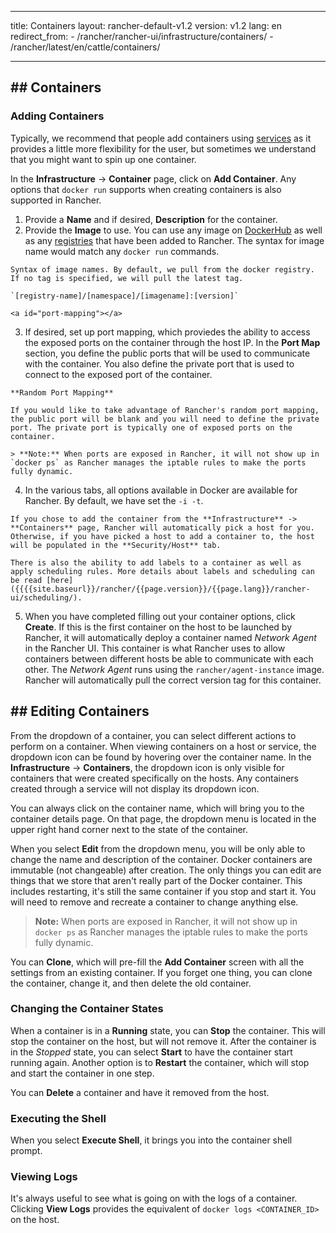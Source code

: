 * * *

title: Containers layout: rancher-default-v1.2 version: v1.2 lang: en redirect_from: - /rancher/rancher-ui/infrastructure/containers/ - /rancher/latest/en/cattle/containers/

* * *

## ## Containers

### Adding Containers

Typically, we recommend that people add containers using [services]({{site.baseurl}}/rancher/{{page.version}}/{{page.lang}}/rancher-ui/applications/stacks/adding-services) as it provides a little more flexibility for the user, but sometimes we understand that you might want to spin up one container.

In the **Infrastructure** -> **Container** page, click on **Add Container**. Any options that `docker run` supports when creating containers is also supported in Rancher.

  1. Provide a **Name** and if desired, **Description** for the container.
  2. Provide the **Image** to use. You can use any image on [DockerHub](https://hub.docker.com/) as well as any [registries]({{site.baseurl}}/rancher/{{page.version}}/{{page.lang}}/configuration/registries) that have been added to Rancher. The syntax for image name would match any `docker run` commands.
    
    Syntax of image names. By default, we pull from the docker registry. If no tag is specified, we will pull the latest tag.
    
    `[registry-name]/[namespace]/[imagename]:[version]`
    
    <a id="port-mapping"></a>

  3. If desired, set up port mapping, which proviedes the ability to access the exposed ports on the container through the host IP. In the **Port Map** section, you define the public ports that will be used to communicate with the container. You also define the private port that is used to connect to the exposed port of the container.
    
    **Random Port Mapping**
    
    If you would like to take advantage of Rancher's random port mapping, the public port will be blank and you will need to define the private port. The private port is typically one of exposed ports on the container.
    
    > **Note:** When ports are exposed in Rancher, it will not show up in `docker ps` as Rancher manages the iptable rules to make the ports fully dynamic.

  4. In the various tabs, all options available in Docker are available for Rancher. By default, we have set the `-i -t`.
    
    If you chose to add the container from the **Infrastructure** -> **Containers** page, Rancher will automatically pick a host for you. Otherwise, if you have picked a host to add a container to, the host will be populated in the **Security/Host** tab.
    
    There is also the ability to add labels to a container as well as apply scheduling rules. More details about labels and scheduling can be read [here]({{{{site.baseurl}}/rancher/{{page.version}}/{{page.lang}}/rancher-ui/scheduling/).

  5. When you have completed filling out your container options, click **Create**. If this is the first container on the host to be launched by Rancher, it will automatically deploy a container named *Network Agent* in the Rancher UI. This container is what Rancher uses to allow containers between different hosts be able to communicate with each other. The *Network Agent* runs using the `rancher/agent-instance` image. Rancher will automatically pull the correct version tag for this container.

## ## Editing Containers

From the dropdown of a container, you can select different actions to perform on a container. When viewing containers on a host or service, the dropdown icon can be found by hovering over the container name. In the **Infrastructure** -> **Containers**, the dropdown icon is only visible for containers that were created specifically on the hosts. Any containers created through a service will not display its dropdown icon.

You can always click on the container name, which will bring you to the container details page. On that page, the dropdown menu is located in the upper right hand corner next to the state of the container.

When you select **Edit** from the dropdown menu, you will be only able to change the name and description of the container. Docker containers are immutable (not changeable) after creation. The only things you can edit are things that we store that aren't really part of the Docker container. This includes restarting, it's still the same container if you stop and start it. You will need to remove and recreate a container to change anything else.

> **Note:** When ports are exposed in Rancher, it will not show up in `docker ps` as Rancher manages the iptable rules to make the ports fully dynamic.

You can **Clone**, which will pre-fill the **Add Container** screen with all the settings from an existing container. If you forget one thing, you can clone the container, change it, and then delete the old container.

### Changing the Container States

When a container is in a **Running** state, you can **Stop** the container. This will stop the container on the host, but will not remove it. After the container is in the *Stopped* state, you can select **Start** to have the container start running again. Another option is to **Restart** the container, which will stop and start the container in one step.

You can **Delete** a container and have it removed from the host.

### Executing the Shell

When you select **Execute Shell**, it brings you into the container shell prompt.

### Viewing Logs

It's always useful to see what is going on with the logs of a container. Clicking **View Logs** provides the equivalent of `docker logs <CONTAINER_ID>` on the host.